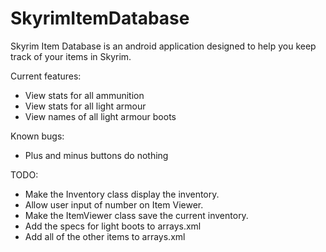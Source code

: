 SkyrimItemDatabase
==================
Skyrim Item Database is an android application designed to help you keep track of your items in Skyrim.

Current features:
- View stats for all ammunition
- View stats for all light armour
- View names of all light armour boots

Known bugs:
- Plus and minus buttons do nothing

TODO:
- Make the Inventory class display the inventory.
- Allow user input of number on Item Viewer.
- Make the ItemViewer class save the current inventory.
- Add the specs for light boots to arrays.xml
- Add all of the other items to arrays.xml
